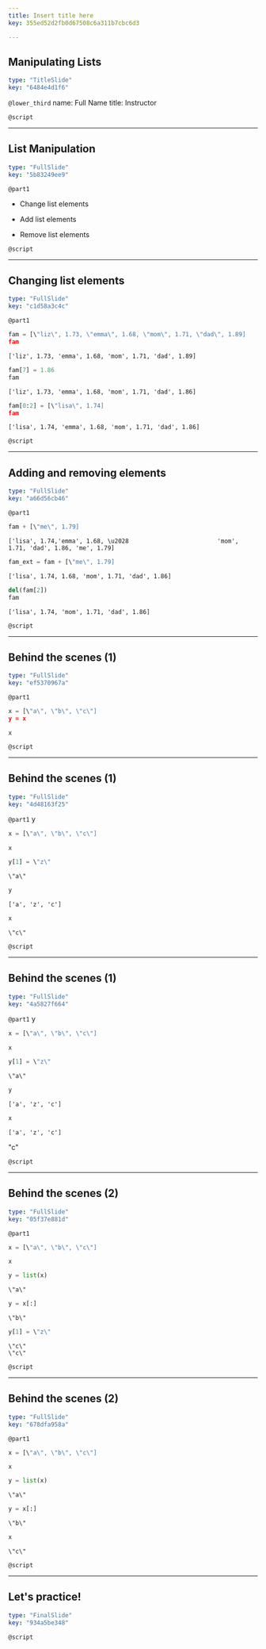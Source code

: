 ```yaml
---
title: Insert title here
key: 355ed52d2fb0d67508c6a311b7cbc6d3

---
```

## Manipulating Lists

```yaml
type: "TitleSlide"
key: "6484e4d1f6"
```

`@lower_third`
name: Full Name
title: Instructor


`@script`



---
## List Manipulation

```yaml
type: "FullSlide"
key: "5b83249ee9"
```

`@part1`
- Change list elements

- Add list elements

- Remove list elements


`@script`



---
## Changing list elements

```yaml
type: "FullSlide"
key: "c1d58a3c4c"
```

`@part1`
```py
fam = [\"liz\", 1.73, \"emma\", 1.68, \"mom\", 1.71, \"dad\", 1.89]
fam
```

```out
['liz', 1.73, 'emma', 1.68, 'mom', 1.71, 'dad', 1.89]
```

```py
fam[7] = 1.86
fam
```

```out
['liz', 1.73, 'emma', 1.68, 'mom', 1.71, 'dad', 1.86]
```

```py
fam[0:2] = [\"lisa\", 1.74]
fam
```

```out
['lisa', 1.74, 'emma', 1.68, 'mom', 1.71, 'dad', 1.86]
```


`@script`



---
## Adding and removing elements

```yaml
type: "FullSlide"
key: "a66d56cb46"
```

`@part1`
```py
fam + [\"me\", 1.79]
```

```out
['lisa', 1.74,'emma', 1.68, \u2028                         'mom', 1.71, 'dad', 1.86, 'me', 1.79]
```

```py
fam_ext = fam + [\"me\", 1.79]
```

```out
['lisa', 1.74, 1.68, 'mom', 1.71, 'dad', 1.86]
```

```py
del(fam[2])
fam
```

```out
['lisa', 1.74, 'mom', 1.71, 'dad', 1.86]
```


`@script`



---
## Behind the scenes (1)

```yaml
type: "FullSlide"
key: "ef5370967a"
```

`@part1`
```py
x = [\"a\", \"b\", \"c\"]
y = x
```

```out
x
```


`@script`



---
## Behind the scenes (1)

```yaml
type: "FullSlide"
key: "4d48163f25"
```

`@part1`
y

```py
x = [\"a\", \"b\", \"c\"]
```

```out
x
```

```py
y[1] = \"z\"
```

```out
\"a\"
```

```py
y
```

```out
['a', 'z', 'c']
```

```py
x
```

```out
\"c\"
```


`@script`



---
## Behind the scenes (1)

```yaml
type: "FullSlide"
key: "4a5827f664"
```

`@part1`
y

```py
x = [\"a\", \"b\", \"c\"]
```

```out
x
```

```py
y[1] = \"z\"
```

```out
\"a\"
```

```py
y
```

```out
['a', 'z', 'c']
```

```py
x
```

```out
['a', 'z', 'c']
```

\"c\"


`@script`



---
## Behind the scenes (2)

```yaml
type: "FullSlide"
key: "05f37e881d"
```

`@part1`
```py
x = [\"a\", \"b\", \"c\"]
```

```out
x
```

```py
y = list(x)
```

```out
\"a\"
```

```py
y = x[:]
```

```out
\"b\"
```

```py
y[1] = \"z\"
```

```out
\"c\"
\"c\"
```


`@script`



---
## Behind the scenes (2)

```yaml
type: "FullSlide"
key: "678dfa958a"
```

`@part1`
```py
x = [\"a\", \"b\", \"c\"]
```

```out
x
```

```py
y = list(x)
```

```out
\"a\"
```

```py
y = x[:]
```

```out
\"b\"
```

```py
x
```

```out
\"c\"
```


`@script`



---
## Let's practice!

```yaml
type: "FinalSlide"
key: "934a5be348"
```

`@script`



